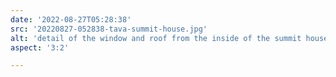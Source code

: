 ```yaml
---
date: '2022-08-27T05:28:38'
src: '20220827-052838-tava-summit-house.jpg'
alt: 'detail of the window and roof from the inside of the summit house, with sunrise and shadows through the window'
aspect: '3:2'

---
```

